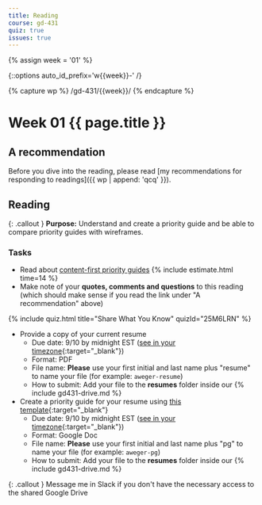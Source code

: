 ```yaml
---
title: Reading
course: gd-431
quiz: true
issues: true
---
```


{% assign week = '01' %}

{::options auto_id_prefix='w{{week}}-' /}

{% capture wp %}
/gd-431/{{week}}/
{% endcapture %}

# Week 01 {{ page.title }}

## A recommendation
Before you dive into the reading, please read [my recommendations for responding to readings]({{ wp | append: 'qcq' }}).

## Reading

{: .callout }
**Purpose:** Understand and create a priority guide and be able to compare priority guides with wireframes.

### Tasks
- Read about [content-first priority guides](https://alistapart.com/article/priority-guides-a-content-first-alternative-to-wireframes) {% include estimate.html time=14 %}
- Make note of your **quotes, comments and questions** to this reading (which should make sense if you read the link under "A recommendation" above)

<!-- Priority Guides 1 -->
{% include quiz.html
  title="Share What You Know"
  quizId="25M6LRN"
%}

- Provide a copy of your current resume
  - Due date: 9/10 by midnight EST ([see in your timezone](https://everytimezone.com/s/bcb7bc69){:target="_blank"})
  - Format: PDF
  - File name: **Please** use your first initial and last name plus "resume" to name your file (for example: `aweger-resume`)
  - How to submit: Add your file to the <b>resumes</b> folder inside our {% include gd431-drive.md %}
- Create a priority guide for your resume using [this template](https://docs.google.com/document/d/1ViffQR3U26Wjv7uu1_imILvmTIADASIM8q-d9dNPDTw/copy?usp=sharing){:target="_blank"}
  - Due date: 9/10 by midnight EST ([see in your timezone](https://everytimezone.com/s/bcb7bc69){:target="_blank"})
  - Format: Google Doc
  - File name: **Please** use your first initial and last name plus "pg" to name your file (for example: `aweger-pg`)
  - How to submit: Add your file to the <b>resumes</b> folder inside our {% include gd431-drive.md %}

{: .callout }
Message me in Slack if you don't have the necessary access to the shared Google Drive
